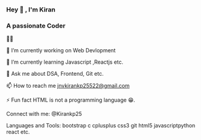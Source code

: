 ###                                                                  Hey 👋 , I'm Kiran
###                                                              A passionate Coder

🤷‍♂️

🔭 I’m currently working on Web Devlopment

🌱 I’m currently learning Javascript ,Reactjs etc.

💬 Ask me about DSA, Frontend, Git etc.

📫 How to reach me jnvkirankp25522@gmail.com

⚡ Fun fact HTML is not a programming language 😁.

Connect with me:
@Kirankp25

Languages and Tools:
bootstrap c cplusplus css3 git html5 javascriptpython react etc.




